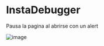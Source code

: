 # InstaDebugger
Pausa la pagina al abrirse con un alert

![image](https://user-images.githubusercontent.com/54257745/163697695-559dbc45-8061-448a-b56b-ceef0270e85b.png)
